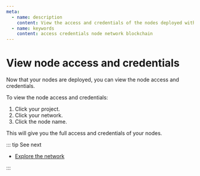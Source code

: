 ```yaml
---
meta:
  - name: description
    content: View the access and credentials of the nodes deployed with the Chainstack managed blockchain services.
  - name: keywords
    content: access credentials node network blockchain
---
```


# View node access and credentials

Now that your nodes are deployed, you can view the node access and credentials.

To view the node access and credentials:

1. Click your project.
1. Click your network.
1. Click the node name.

This will give you the full access and credentials of your nodes.

::: tip See next

* [Explore the network](/quickstart/explore-the-network)

:::
